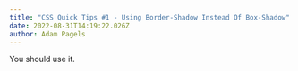 ```yaml
---
title: "CSS Quick Tips #1 - Using Border-Shadow Instead Of Box-Shadow"
date: 2022-08-31T14:19:22.026Z
author: Adam Pagels
---
```

You should use it.
